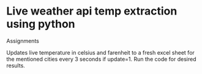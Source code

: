# Live weather api temp extraction using python
Assignments

Updates live temperature in celsius and farenheit to a fresh excel sheet for the mentioned cities every 3 seconds if update=1.
Run the code for desired results.
